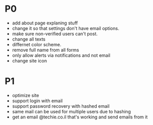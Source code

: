 # P0
- add about page explaning stuff
- change it so that settings don't have email options.
- make sure non-verified users can't post.
- change all texts
- differnet color scheme.
- remove full name from all forms
- only allow alerts via notifications and not email
- change site icon

# P1
- optimize site
- support login with email
- support password recovery with hashed email
- same mail can be used for multiple users due to hashing
- get an email @techie.co.il that's working and send emails from it
